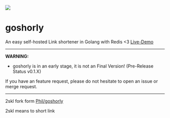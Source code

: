 ![](https://git.ucode.space/Phil/goshorly/badges/main/pipeline.svg)
# goshorly

An easy self-hosted Link shortener in Golang with Redis <3 [Live-Demo](https://2slk.com)

---

**WARNING:**
- goshorly is in an early stage, it is not an Final Version! (Pre-Release Status v0.1.X)

If you have an feature request, please do not hesitate to open an issue or merge request.


---
2skl fork form [Phil/goshorly](https://git.ucode.space/Phil/goshorly)

2skl means to short link